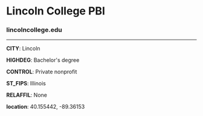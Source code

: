 # Lincoln College PBI
### lincolncollege.edu
---
**CITY**: Lincoln

**HIGHDEG**: Bachelor's degree

**CONTROL**: Private nonprofit

**ST_FIPS**: Illinois

**RELAFFIL**: None

**location**: 40.155442, -89.36153